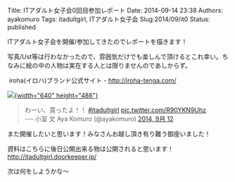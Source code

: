 Title: ITアダルト女子会0回目参加レポート
Date: 2014-09-14 23:38
Authors: ayakomuro
Tags:  itadultgirl, ITアダルト女子会
Slug:2014/09/it0
Status: published

ITアダルト女子会を開催/参加してきたのでレポートを描きます！


写真/Ust等は行わなかったので、雰囲気だけでも楽しんで頂けるとこれ幸い。ちなみに絵の中の人物は実在する人とは限りませんのであしからず。

 iroha(イロハ)ブランド公式サイト - <http://iroha-tenga.com/>

[![](http://4.bp.blogspot.com/-FZ3Woo9sx4c/VBYlBK0rmII/AAAAAAAAcaw/VKu7c6GQhlA/s1600/itadultgirls.jpg){width="640"
height="486"}](http://4.bp.blogspot.com/-FZ3Woo9sx4c/VBYlBK0rmII/AAAAAAAAcaw/VKu7c6GQhlA/s1600/itadultgirls.jpg)

> わーい、貰ったよ！！
> [\#itadultgirl](https://twitter.com/hashtag/itadultgirl?src=hash)
> [pic.twitter.com/R90YKN9Uhz](http://t.co/R90YKN9Uhz)  
> --- 小室 文 Aya Komuro (@ayakomuro) [2014, 9月
> 12](https://twitter.com/ayakomuro/status/510421200166592512)

また開催したいと思います！みなさんお越し頂き有り難う御座いました！

資料はこちらに後日公開出来る物は公開されると思います！  
<http://itadultgirl.doorkeeper.jp/>

次は何をしようかな〜
